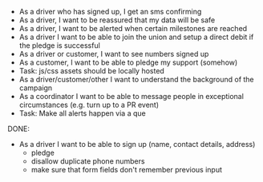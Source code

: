 * As a driver who has signed up, I get an sms confirming
* As a driver, I  want to be reassured that my data will be safe
* As a driver, I want to be alerted when certain milestones are reached
* As a driver I want to be able to join the union and setup a direct debit if the pledge is successful
* As a driver or customer, I want to see numbers signed up
* As a customer, I want to be able to pledge my support (somehow)
* Task: js/css assets should be locally hosted
* As a driver/customer/other I want to understand the background of the campaign
* As a coordinator I want to be able to message people in exceptional circumstances (e.g. turn up to a PR event)
* Task: Make all alerts happen via a que

DONE:

* As a driver I want to be able to sign up (name, contact details, address)
  - pledge
  - disallow duplicate phone numbers
  - make sure that form fields don't remember previous input